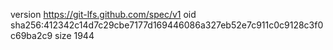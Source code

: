 version https://git-lfs.github.com/spec/v1
oid sha256:412342c14d7c29cbe7177d169446086a327eb52e7c911c0c9128c3f0c69ba2c9
size 1944
